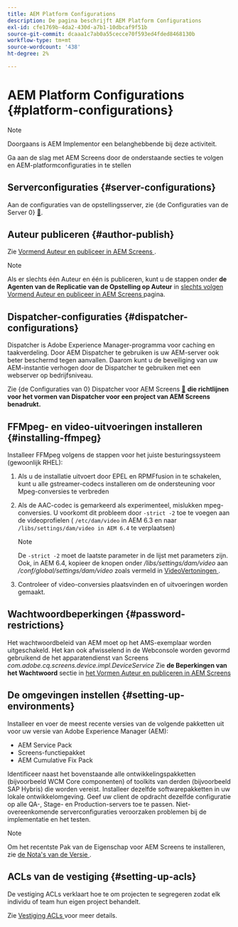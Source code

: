 ```yaml
---
title: AEM Platform Configurations
description: De pagina beschrijft AEM Platform Configurations
exl-id: cfe1769b-4da2-430d-a7b1-10dbcaf9f51b
source-git-commit: dcaaa1c7ab0a55cecce70f593ed4fded8468130b
workflow-type: tm+mt
source-wordcount: '438'
ht-degree: 2%

---
```


# AEM Platform Configurations {#platform-configurations}

>[!NOTE]
>
>Doorgaans is AEM Implementor een belanghebbende bij deze activiteit.

Ga aan de slag met AEM Screens door de onderstaande secties te volgen en AEM-platformconfiguraties in te stellen

## Serverconfiguraties {#server-configurations}

Aan de configuraties van de opstellingsserver, zie {de Configuraties van de Server 0} [&#128279;](https://experienceleague.adobe.com/nl/docs/experience-manager-screens/user-guide/administering/configuring-screens-introduction#ServerConfiguration).

## Auteur publiceren {#author-publish}

Zie [ Vormend Auteur en publiceer in AEM Screens ](https://experienceleague.adobe.com/nl/docs/experience-manager-screens/user-guide/administering/author-publish/author-and-publish).

>[!NOTE]
>
>Als er slechts één Auteur en één is publiceren, kunt u de stappen onder **de Agenten van de Replicatie van de Opstelling op Auteur** in [ slechts volgen Vormend Auteur en publiceer in AEM Screens ](https://experienceleague.adobe.com/nl/docs/experience-manager-screens/user-guide/administering/author-publish/author-and-publish) pagina.

## Dispatcher-configuraties {#dispatcher-configurations}

Dispatcher is Adobe Experience Manager-programma voor caching en taakverdeling. Door AEM Dispatcher te gebruiken is uw AEM-server ook beter beschermd tegen aanvallen. Daarom kunt u de beveiliging van uw AEM-instantie verhogen door de Dispatcher te gebruiken met een webserver op bedrijfsniveau.

Zie {de Configuraties van 0} Dispatcher voor AEM Screens [&#128279;](https://experienceleague.adobe.com/nl/docs/experience-manager-screens/user-guide/administering/dispatcher-configurations-aem-screens) **die richtlijnen voor het vormen van Dispatcher voor een project van AEM Screens benadrukt.**

## FFMpeg- en video-uitvoeringen installeren {#installing-ffmpeg}

Installeer FFMpeg volgens de stappen voor het juiste besturingssysteem (gewoonlijk RHEL):

1. Als u de installatie uitvoert door EPEL en RPMFfusion in te schakelen, kunt u alle gstreamer-codecs installeren om de ondersteuning voor Mpeg-conversies te verbreden
1. Als de AAC-codec is gemarkeerd als experimenteel, mislukken mpeg-conversies. U voorkomt dit probleem door `-strict -2` toe te voegen aan de videoprofielen ( `/etc/dam/video` in AEM 6.3 en naar `/libs/settings/dam/video in AEM 6.4` te verplaatsen)

   >[!NOTE]
   >
   >De `-strict -2` moet de laatste parameter in de lijst met parameters zijn. Ook, in AEM 6.4, kopieer de knopen onder */libs/settings/dam/video* aan */conf/global/settings/dam/video* zoals vermeld in [ VideoVertoningen ](https://experienceleague.adobe.com/nl/docs/experience-manager-screens/user-guide/authoring/product-features/generating-renditions).
1. Controleer of video-conversies plaatsvinden en of uitvoeringen worden gemaakt.

## Wachtwoordbeperkingen {#password-restrictions}

Het wachtwoordbeleid van AEM moet op het AMS-exemplaar worden uitgeschakeld. Het kan ook afwisselend in de Webconsole worden gevormd gebruikend de het apparatendienst van Screens *com.adobe.cq.screens.device.impl.DeviceService*
Zie **de Beperkingen van het Wachtwoord** sectie in [ het Vormen Auteur en publiceren in AEM Screens ](https://experienceleague.adobe.com/nl/docs/experience-manager-screens/user-guide/administering/author-publish/author-and-publish)

## De omgevingen instellen {#setting-up-environments}

Installeer en voer de meest recente versies van de volgende pakketten uit voor uw versie van Adobe Experience Manager (AEM):

* AEM Service Pack
* Screens-functiepakket
* AEM Cumulative Fix Pack

Identificeer naast het bovenstaande alle ontwikkelingspakketten (bijvoorbeeld WCM Core
componenten) of toolkits van derden (bijvoorbeeld SAP Hybris) die worden vereist.
Installeer dezelfde softwarepakketten in uw lokale ontwikkelomgeving. Geef uw client de opdracht dezelfde configuratie op alle QA-, Stage- en Production-servers toe te passen. Niet-overeenkomende serverconfiguraties veroorzaken problemen bij de implementatie en het testen.

>[!NOTE]
>
>Om het recentste Pak van de Eigenschap voor AEM Screens te installeren, zie [ de Nota&#39;s van de Versie ](https://experienceleague.adobe.com/nl/docs/experience-manager-screens/user-guide/aem-screens-introduction).

## ACLs van de vestiging {#setting-up-acls}

De vestiging ACLs verklaart hoe te om projecten te segregeren zodat elk individu of team hun eigen project behandelt.

Zie [ Vestiging ACLs ](https://experienceleague.adobe.com/nl/docs/experience-manager-screens/user-guide/administering/setting-up-acls) voor meer details.
